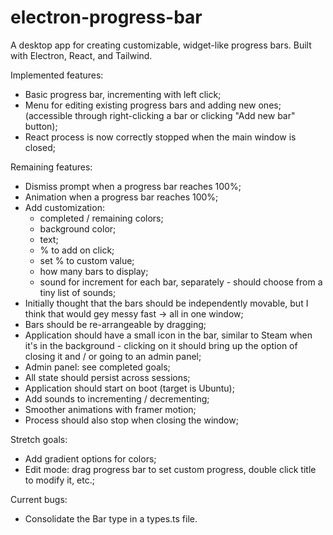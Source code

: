# electron-progress-bar

A desktop app for creating customizable, widget-like progress bars. Built with Electron, React, and Tailwind.

Implemented features:

- Basic progress bar, incrementing with left click;
- Menu for editing existing progress bars and adding new ones; (accessible through right-clicking a bar or clicking "Add new bar" button);
- React process is now correctly stopped when the main window is closed;

Remaining features:

- Dismiss prompt when a progress bar reaches 100%;
- Animation when a progress bar reaches 100%;
- Add customization:
  - completed / remaining colors;
  - background color;
  - text;
  - % to add on click;
  - set % to custom value;
  - how many bars to display;
  - sound for increment for each bar, separately - should choose from a tiny list of sounds;
- Initially thought that the bars should be independently movable, but I think that would gey messy fast -> all in one window;
- Bars should be re-arrangeable by dragging;
- Application should have a small icon in the bar, similar to Steam when it's in the background - clicking on it should bring up the option of closing it and / or going to an admin panel;
- Admin panel: see completed goals;
- All state should persist across sessions;
- Application should start on boot (target is Ubuntu);
- Add sounds to incrementing / decrementing;
- Smoother animations with framer motion;
- Process should also stop when closing the window;

Stretch goals:

- Add gradient options for colors;
- Edit mode: drag progress bar to set custom progress, double click title to modify it, etc.;

Current bugs:

- Consolidate the Bar type in a types.ts file.
